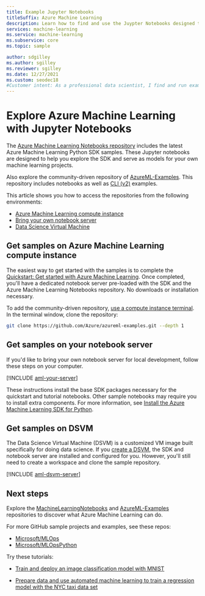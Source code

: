 ```yaml
---
title: Example Jupyter Notebooks
titleSuffix: Azure Machine Learning
description: Learn how to find and use the Juypter Notebooks designed to help you explore the SDK and serve as models for your own machine learning projects.
services: machine-learning
ms.service: machine-learning
ms.subservice: core
ms.topic: sample

author: sdgilley
ms.author: sgilley
ms.reviewer: sgilley
ms.date: 12/27/2021
ms.custom: seodec18
#Customer intent: As a professional data scientist, I find and run example Jupyter Notebooks for Azure Machine Learning.
---
```


# Explore Azure Machine Learning with Jupyter Notebooks

The [Azure Machine Learning Notebooks repository](https://github.com/azure/machinelearningnotebooks) includes the latest Azure Machine Learning Python SDK samples. These Jupyter notebooks are designed to help you explore the SDK and serve as models for your own machine learning projects.

Also explore the community-driven repository of [AzureML-Examples](https://github.com/Azure/azureml-examples). This repository includes notebooks as well as [CLI (v2)](how-to-configure-cli.md) examples.

This article shows you how to access the repositories from the following environments:

- [Azure Machine Learning compute instance](#notebookvm)
- [Bring your own notebook server](#byo)
- [Data Science Virtual Machine](#dsvm)


<a name="notebookvm"></a>
## Get samples on Azure Machine Learning compute instance

The easiest way to get started with the samples is to complete the [Quickstart: Get started with Azure Machine Learning](quickstart-create-resources.md). Once completed, you'll have a dedicated notebook server pre-loaded with the SDK and the Azure Machine Learning Notebooks repository. No downloads or installation necessary.

To add the community-driven repository, [use a compute instance terminal](how-to-access-terminal.md).  In the terminal window, clone the repository:

```bash
git clone https://github.com/Azure/azureml-examples.git --depth 1
```

<a name="byo"></a>

## Get samples on your notebook server

If you'd like to bring your own notebook server for local development, follow these steps on your computer.

[!INCLUDE [aml-your-server](../../includes/aml-your-server.md)]

These instructions install the base SDK packages necessary for the quickstart and tutorial notebooks. Other sample notebooks may require you to install extra components. For more information, see [Install the Azure Machine Learning SDK for Python](/python/api/overview/azure/ml/install).

<a name="dsvm"></a>
## Get samples on DSVM

The Data Science Virtual Machine (DSVM) is a customized VM image built specifically for doing data science. If you [create a DSVM](how-to-configure-environment.md#dsvm), the SDK and notebook server are installed and configured for you. However, you'll still need to create a workspace and clone the sample repository.

[!INCLUDE [aml-dsvm-server](../../includes/aml-dsvm-server.md)]

## Next steps

Explore the [MachineLearningNotebooks](https://github.com/Azure/MachineLearningNotebooks) and [AzureML-Examples](https://github.com/Azure/azureml-examples) repositories to discover what Azure Machine Learning can do.

For more GitHub sample projects and examples, see these repos:
+ [Microsoft/MLOps](https://github.com/Microsoft/MLOps)
+ [Microsoft/MLOpsPython](https://github.com/microsoft/MLOpsPython)

Try these tutorials:

- [Train and deploy an image classification model with MNIST](tutorial-train-models-with-aml.md)

- [Prepare data and use automated machine learning to train a regression model with the NYC taxi data set](tutorial-auto-train-models.md)
